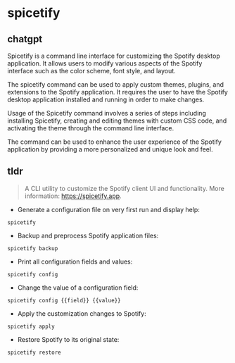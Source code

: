 # spicetify 
## chatgpt 
Spicetify is a command line interface for customizing the Spotify desktop application. It allows users to modify various aspects of the Spotify interface such as the color scheme, font style, and layout. 

The spicetify command can be used to apply custom themes, plugins, and extensions to the Spotify application. It requires the user to have the Spotify desktop application installed and running in order to make changes. 

Usage of the Spicetify command involves a series of steps including installing Spicetify, creating and editing themes with custom CSS code, and activating the theme through the command line interface. 

The command can be used to enhance the user experience of the Spotify application by providing a more personalized and unique look and feel. 

## tldr 
 
> A CLI utility to customize the Spotify client UI and functionality.
> More information: <https://spicetify.app>.

- Generate a configuration file on very first run and display help:

`spicetify`

- Backup and preprocess Spotify application files:

`spicetify backup`

- Print all configuration fields and values:

`spicetify config`

- Change the value of a configuration field:

`spicetify config {{field}} {{value}}`

- Apply the customization changes to Spotify:

`spicetify apply`

- Restore Spotify to its original state:

`spicetify restore`
